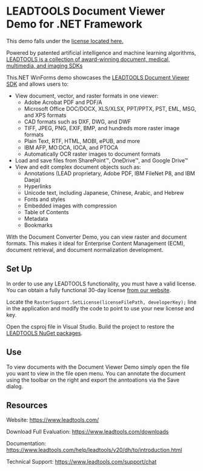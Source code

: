# LEADTOOLS Document Viewer Demo for .NET Framework

This demo falls under the [license located here.](./LICENSE.md)

Powered by patented artificial intelligence and machine learning algorithms, [LEADTOOLS is a collection of award-winning document, medical, multimedia, and imaging SDKs](https://www.leadtools.com)

This.NET WinForms demo showcases the [LEADTOOLS Document Viewer SDK](https://www.leadtools.com/sdk/document/document-viewer-dotnet) and allows users to: 

- View document, vector, and raster formats in one viewer:
  - Adobe Acrobat PDF and PDF/A
  - Microsoft Office DOC/DOCX, XLS/XLSX, PPT/PPTX, PST, EML, MSG, and XPS formats
  - CAD formats such as DXF, DWG, and DWF
  - TIFF, JPEG, PNG, EXIF, BMP, and hundreds more raster image formats
  - Plain Text, RTF, HTML, MOBI, ePUB, and more
  - IBM AFP, MO:DCA, IOCA, and PTOCA
  - Automatically OCR raster images to document formats
- Load and save files from SharePoint™, OneDrive™, and Google Drive™
- View and edit complex document objects such as:
  - Annotations (LEAD proprietary, Adobe PDF, IBM FileNet P8, and IBM Daeja)
  - Hyperlinks
  - Unicode text, including Japanese, Chinese, Arabic, and Hebrew
  - Fonts and styles
  - Embedded images with compression
  - Table of Contents
  - Metadata
  - Bookmarks

With the Document Converter Demo, you can view raster and document formats. This makes it ideal for Enterprise Content Management (ECM), document retrieval, and document normalization development.

## Set Up

In order to use any LEADTOOLS functionality, you must have a valid license. You can obtain a fully functional 30-day license [from our website](https://www.leadtools.com/downloads).

Locate the `RasterSupport.SetLicense(licenseFilePath, developerKey);` line in the application and modify the code to point to use your new license and key.

Open the csproj file in Visual Studio.  Build the project to restore the [LEADTOOLS NuGet packages](https://www.leadtools.com/downloads/nuget).

## Use

To view documents with the Document Viewer Demo simply open the file you want to view in the file open menu. You can annotate the document using the toolbar on the right and export the anntoations via the Save dialog. 

## Resources

Website: <https://www.leadtools.com/>

Download Full Evaluation: <https://www.leadtools.com/downloads>

Documentation: <https://www.leadtools.com/help/leadtools/v20/dh/to/introduction.html>

Technical Support: <https://www.leadtools.com/support/chat>

[nuget-profile]: https://www.nuget.org/profiles/LEADTOOLS
